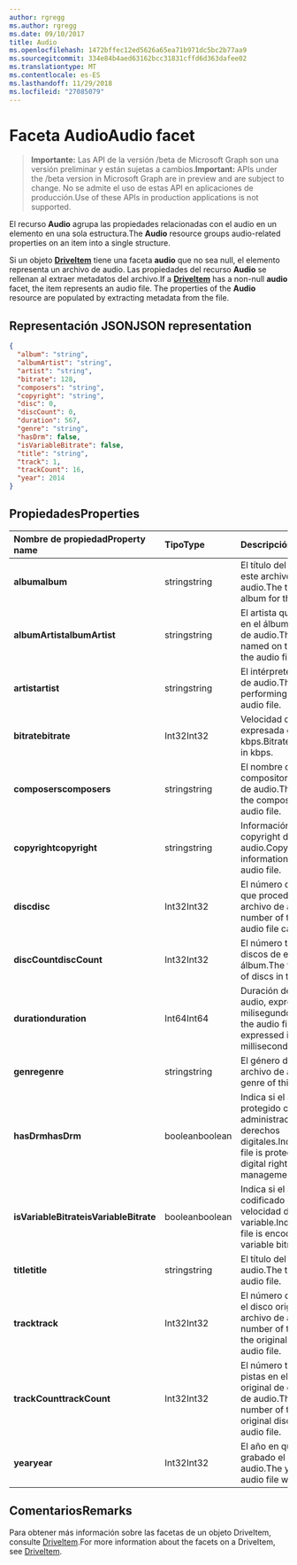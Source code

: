 ```yaml
---
author: rgregg
ms.author: rgregg
ms.date: 09/10/2017
title: Audio
ms.openlocfilehash: 1472bffec12ed5626a65ea71b971dc5bc2b77aa9
ms.sourcegitcommit: 334e84b4aed63162bcc31831cffd6d363dafee02
ms.translationtype: MT
ms.contentlocale: es-ES
ms.lasthandoff: 11/29/2018
ms.locfileid: "27085079"
---
```

# <a name="audio-facet"></a><span data-ttu-id="f743c-102">Faceta Audio</span><span class="sxs-lookup"><span data-stu-id="f743c-102">Audio facet</span></span>

> <span data-ttu-id="f743c-103">**Importante:** Las API de la versión /beta de Microsoft Graph son una versión preliminar y están sujetas a cambios.</span><span class="sxs-lookup"><span data-stu-id="f743c-103">**Important:** APIs under the /beta version in Microsoft Graph are in preview and are subject to change.</span></span> <span data-ttu-id="f743c-104">No se admite el uso de estas API en aplicaciones de producción.</span><span class="sxs-lookup"><span data-stu-id="f743c-104">Use of these APIs in production applications is not supported.</span></span>

<span data-ttu-id="f743c-105">El recurso **Audio** agrupa las propiedades relacionadas con el audio en un elemento en una sola estructura.</span><span class="sxs-lookup"><span data-stu-id="f743c-105">The **Audio** resource groups audio-related properties on an item into a single structure.</span></span>

<span data-ttu-id="f743c-p102">Si un objeto [**DriveItem**](driveitem.md) tiene una faceta **audio** que no sea null, el elemento representa un archivo de audio. Las propiedades del recurso **Audio** se rellenan al extraer metadatos del archivo.</span><span class="sxs-lookup"><span data-stu-id="f743c-p102">If a [**DriveItem**](driveitem.md) has a non-null **audio** facet, the item represents an audio file. The properties of the **Audio** resource are populated by extracting metadata from the file.</span></span> 

## <a name="json-representation"></a><span data-ttu-id="f743c-108">Representación JSON</span><span class="sxs-lookup"><span data-stu-id="f743c-108">JSON representation</span></span>

<!-- { "blockType": "resource", "@odata.type": "microsoft.graph.audio" } -->
```json
{
  "album": "string",
  "albumArtist": "string",
  "artist": "string",
  "bitrate": 128,
  "composers": "string",
  "copyright": "string",
  "disc": 0,
  "discCount": 0,
  "duration": 567,
  "genre": "string",
  "hasDrm": false,
  "isVariableBitrate": false,
  "title": "string",
  "track": 1,
  "trackCount": 16,
  "year": 2014
}
```

## <a name="properties"></a><span data-ttu-id="f743c-109">Propiedades</span><span class="sxs-lookup"><span data-stu-id="f743c-109">Properties</span></span>

| <span data-ttu-id="f743c-110">Nombre de propiedad</span><span class="sxs-lookup"><span data-stu-id="f743c-110">Property name</span></span>         | <span data-ttu-id="f743c-111">Tipo</span><span class="sxs-lookup"><span data-stu-id="f743c-111">Type</span></span>    | <span data-ttu-id="f743c-112">Descripción</span><span class="sxs-lookup"><span data-stu-id="f743c-112">Description</span></span>                                                          |
|:----------------------|:--------|:---------------------------------------------------------------------|
| <span data-ttu-id="f743c-113">**album**</span><span class="sxs-lookup"><span data-stu-id="f743c-113">**album**</span></span>             | <span data-ttu-id="f743c-114">string</span><span class="sxs-lookup"><span data-stu-id="f743c-114">string</span></span>  | <span data-ttu-id="f743c-115">El título del álbum de este archivo de audio.</span><span class="sxs-lookup"><span data-stu-id="f743c-115">The title of the album for this audio file.</span></span>                          |
| <span data-ttu-id="f743c-116">**albumArtist**</span><span class="sxs-lookup"><span data-stu-id="f743c-116">**albumArtist**</span></span>       | <span data-ttu-id="f743c-117">string</span><span class="sxs-lookup"><span data-stu-id="f743c-117">string</span></span>  | <span data-ttu-id="f743c-118">El artista que se nombra en el álbum del archivo de audio.</span><span class="sxs-lookup"><span data-stu-id="f743c-118">The artist named on the album for the audio file.</span></span>                    |
| <span data-ttu-id="f743c-119">**artist**</span><span class="sxs-lookup"><span data-stu-id="f743c-119">**artist**</span></span>            | <span data-ttu-id="f743c-120">string</span><span class="sxs-lookup"><span data-stu-id="f743c-120">string</span></span>  | <span data-ttu-id="f743c-121">El intérprete del archivo de audio.</span><span class="sxs-lookup"><span data-stu-id="f743c-121">The performing artist for the audio file.</span></span>                            |
| <span data-ttu-id="f743c-122">**bitrate**</span><span class="sxs-lookup"><span data-stu-id="f743c-122">**bitrate**</span></span>           | <span data-ttu-id="f743c-123">Int32</span><span class="sxs-lookup"><span data-stu-id="f743c-123">Int32</span></span>   | <span data-ttu-id="f743c-124">Velocidad de bits expresada en kbps.</span><span class="sxs-lookup"><span data-stu-id="f743c-124">Bitrate expressed in kbps.</span></span>                                           |
| <span data-ttu-id="f743c-125">**composers**</span><span class="sxs-lookup"><span data-stu-id="f743c-125">**composers**</span></span>         | <span data-ttu-id="f743c-126">string</span><span class="sxs-lookup"><span data-stu-id="f743c-126">string</span></span>  | <span data-ttu-id="f743c-127">El nombre del compositor del archivo de audio.</span><span class="sxs-lookup"><span data-stu-id="f743c-127">The name of the composer of the audio file.</span></span>                          |
| <span data-ttu-id="f743c-128">**copyright**</span><span class="sxs-lookup"><span data-stu-id="f743c-128">**copyright**</span></span>         | <span data-ttu-id="f743c-129">string</span><span class="sxs-lookup"><span data-stu-id="f743c-129">string</span></span>  | <span data-ttu-id="f743c-130">Información de copyright del archivo de audio.</span><span class="sxs-lookup"><span data-stu-id="f743c-130">Copyright information for the audio file.</span></span>                            |
| <span data-ttu-id="f743c-131">**disc**</span><span class="sxs-lookup"><span data-stu-id="f743c-131">**disc**</span></span>              | <span data-ttu-id="f743c-132">Int32</span><span class="sxs-lookup"><span data-stu-id="f743c-132">Int32</span></span>   | <span data-ttu-id="f743c-133">El número del disco del que procede este archivo de audio.</span><span class="sxs-lookup"><span data-stu-id="f743c-133">The number of the disc this audio file came from.</span></span>                    |
| <span data-ttu-id="f743c-134">**discCount**</span><span class="sxs-lookup"><span data-stu-id="f743c-134">**discCount**</span></span>         | <span data-ttu-id="f743c-135">Int32</span><span class="sxs-lookup"><span data-stu-id="f743c-135">Int32</span></span>   | <span data-ttu-id="f743c-136">El número total de discos de este álbum.</span><span class="sxs-lookup"><span data-stu-id="f743c-136">The total number of discs in this album.</span></span>                             |
| <span data-ttu-id="f743c-137">**duration**</span><span class="sxs-lookup"><span data-stu-id="f743c-137">**duration**</span></span>          | <span data-ttu-id="f743c-138">Int64</span><span class="sxs-lookup"><span data-stu-id="f743c-138">Int64</span></span>   | <span data-ttu-id="f743c-139">Duración del archivo de audio, expresada en milisegundos</span><span class="sxs-lookup"><span data-stu-id="f743c-139">Duration of the audio file, expressed in milliseconds</span></span>                |
| <span data-ttu-id="f743c-140">**genre**</span><span class="sxs-lookup"><span data-stu-id="f743c-140">**genre**</span></span>             | <span data-ttu-id="f743c-141">string</span><span class="sxs-lookup"><span data-stu-id="f743c-141">string</span></span>  | <span data-ttu-id="f743c-142">El género de este archivo de audio.</span><span class="sxs-lookup"><span data-stu-id="f743c-142">The genre of this audio file.</span></span>                                        |
| <span data-ttu-id="f743c-143">**hasDrm**</span><span class="sxs-lookup"><span data-stu-id="f743c-143">**hasDrm**</span></span>            | <span data-ttu-id="f743c-144">boolean</span><span class="sxs-lookup"><span data-stu-id="f743c-144">boolean</span></span> | <span data-ttu-id="f743c-145">Indica si el archivo está protegido con administración de derechos digitales.</span><span class="sxs-lookup"><span data-stu-id="f743c-145">Indicates if the file is protected with digital rights management.</span></span>   |
| <span data-ttu-id="f743c-146">**isVariableBitrate**</span><span class="sxs-lookup"><span data-stu-id="f743c-146">**isVariableBitrate**</span></span> | <span data-ttu-id="f743c-147">boolean</span><span class="sxs-lookup"><span data-stu-id="f743c-147">boolean</span></span> | <span data-ttu-id="f743c-148">Indica si el archivo está codificado con una velocidad de bits variable.</span><span class="sxs-lookup"><span data-stu-id="f743c-148">Indicates if the file is encoded with a variable bitrate.</span></span>            |
| <span data-ttu-id="f743c-149">**title**</span><span class="sxs-lookup"><span data-stu-id="f743c-149">**title**</span></span>             | <span data-ttu-id="f743c-150">string</span><span class="sxs-lookup"><span data-stu-id="f743c-150">string</span></span>  | <span data-ttu-id="f743c-151">El título del archivo de audio.</span><span class="sxs-lookup"><span data-stu-id="f743c-151">The title of the audio file.</span></span>                                         |
| <span data-ttu-id="f743c-152">**track**</span><span class="sxs-lookup"><span data-stu-id="f743c-152">**track**</span></span>             | <span data-ttu-id="f743c-153">Int32</span><span class="sxs-lookup"><span data-stu-id="f743c-153">Int32</span></span>   | <span data-ttu-id="f743c-154">El número de la pista en el disco original de este archivo de audio.</span><span class="sxs-lookup"><span data-stu-id="f743c-154">The number of the track on the original disc for this audio file.</span></span>    |
| <span data-ttu-id="f743c-155">**trackCount**</span><span class="sxs-lookup"><span data-stu-id="f743c-155">**trackCount**</span></span>        | <span data-ttu-id="f743c-156">Int32</span><span class="sxs-lookup"><span data-stu-id="f743c-156">Int32</span></span>   | <span data-ttu-id="f743c-157">El número total de pistas en el disco original de este archivo de audio.</span><span class="sxs-lookup"><span data-stu-id="f743c-157">The total number of tracks on the original disc for this audio file.</span></span> |
| <span data-ttu-id="f743c-158">**year**</span><span class="sxs-lookup"><span data-stu-id="f743c-158">**year**</span></span>              | <span data-ttu-id="f743c-159">Int32</span><span class="sxs-lookup"><span data-stu-id="f743c-159">Int32</span></span>   | <span data-ttu-id="f743c-160">El año en que se ha grabado el archivo de audio.</span><span class="sxs-lookup"><span data-stu-id="f743c-160">The year the audio file was recorded.</span></span>                                |

[item-resource]: ../resources/driveitem.md

## <a name="remarks"></a><span data-ttu-id="f743c-161">Comentarios</span><span class="sxs-lookup"><span data-stu-id="f743c-161">Remarks</span></span>

<span data-ttu-id="f743c-162">Para obtener más información sobre las facetas de un objeto DriveItem, consulte [DriveItem](driveitem.md).</span><span class="sxs-lookup"><span data-stu-id="f743c-162">For more information about the facets on a DriveItem, see [DriveItem](driveitem.md).</span></span>

<!-- {
  "type": "#page.annotation",
  "description": "The audio facet provides information about music or audio metadata.",
  "keywords": "music,audio,metadata,onedrive",
  "section": "documentation",
  "tocPath": "Facets/Audio"
} -->
